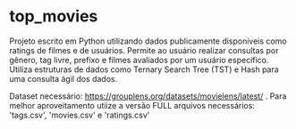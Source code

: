 # top_movies

Projeto escrito em Python utilizando dados publicamente disponíveis como ratings de filmes e de usuários. 
Permite ao usuário realizar consultas por gênero, tag livre, prefixo e filmes avaliados por um usuário específico. 
Utiliza estruturas de dados como Ternary Search Tree (TST) e Hash para uma consulta ágil dos dados.

Dataset necessário:
https://grouplens.org/datasets/movielens/latest/ .
Para melhor aproveitamento utiize a versão FULL
arquivos necessários: 'tags.csv', 'movies.csv' e 'ratings.csv'
